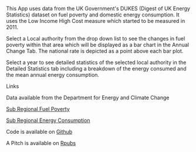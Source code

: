 
This App uses data from the UK Government's DUKES (Digest of UK Energy Statistics) dataset on fuel poverty and domestic energy consumption. It uses the Low Income High Cost measure which started to be measured in 2011. 

Select a Local authority from the drop down list to see the changes in fuel poverty within that area which will be displayed as a bar chart in the Annual Change Tab.  The national rate is depicted as a point above each bar plot.

Select a year to see detailed statistics of the selected local authority in the Detailed Statistics tab including a breakdown of the energy consumed and the mean annual energy consumption.


Links

Data available from the Department for Energy and Climate Change

[Sub Regional Fuel Poverty](https://www.gov.uk/government/collections/fuel-poverty-sub-regional-statistics)

[Sub Regional Energy Consumption](https://www.gov.uk/government/collections/total-final-energy-consumption-at-sub-national-level)

Code is available on [Github](https://github.com/P-Askew-Eng/DDP)

A Pitch is available on [Rpubs](http://rpubs.com/paskew/updatedfpp)
